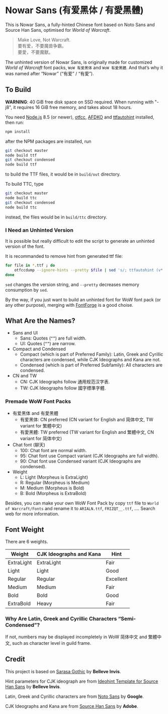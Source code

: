 # Nowar Sans (有爱黑体 / 有愛黑體)

This is Nowar Sans, a fully-hinted Chinese font based on Noto Sans and Source Han Sans, optimised for _World of Warcraft_.

> Make Love, Not Warcraft.<br>
> 要有爱，不要魔兽争霸。<br>
> 要愛，不要魔獸。

The unhinted version of Nowar Sans, is originally made for customized _World of Warcraft_ font packs, `WoW 有爱黑体` and `WoW 有愛黑體`. And that’s why it was named after “Nowar” (“有爱” / “有愛”).

## To Build

**WARNING**: 40 GiB free disk space on SSD required. When running with "-j8", it requires 16 GiB free memory, and takes about 18 hours.

You need [Node.js](https://nodejs.org/en/) 8.5 (or newer), [otfcc](https://github.com/caryll/otfcc), [AFDKO](http://www.adobe.com/devnet/opentype/afdko.html) and [ttfautohint](https://www.freetype.org/ttfautohint) installed, then run:

```bash
npm install
```

after the NPM packages are installed, run

```bash
git checkout master
node build ttf
git checkout condensed
node build ttf
```

to build the TTF files, it would be in `build/out` directory.

To build TTC, type

```bash
git checkout master
node build ttc
git checkout condensed
node build ttc
```

instead, the files would be in `build/ttc` directory.

### I Need an Unhinted Version

It is possible but really difficult to edit the script to generate an unhinted version of the font.

It is recommanded to remove hint from generated ttf file:

```bash
for file in *.ttf ; do
    otfccdump --ignore-hints --pretty $file | sed 's/; ttfautohint (v*.*)//' | otfccbuild -o $file -O3
done
```

`sed` changes the version string, and `--pretty` decreases memory consumption by `sed`.

By the way, if you just want to build an unhinted font for WoW font pack (or any other purpose), merging with [FontForge](https://fontforge.github.io/) is a good choise.

## What Are the Names?

- Sans and UI
  - Sans: Quotes (`“”`) are full width.
  - UI: Quotes (`“”`) are narrow.
- Compact and Condensed
  - Compact (which is part of Preferred Family): Latin, Greek and Cyrillic characters are condensed, while CJK Ideographs and Kana are not.
  - Condensed (which is part of Preferred Subfamily): All characters are condensed.
- CN and TW
  - CN: CJK Ideographs follow 通用规范汉字表.
  - TW: CJK Ideographs follow 國字標準字體.

### Premade WoW Font Packs

- 有爱黑体 and 有愛黑體
  - 有爱黑体: CN preferred (CN variant for English and 简体中文, TW variant for 繁體中文)
  - 有愛黑體: TW preferred (TW variant for English and 繁體中文, CN variant for 简体中文)
- Chat font (聊天)
  - 100: Chat font are normal width.
  - 95: Chat font use Compact variant (CJK Ideographs are full width).
  - 90: Chat font use Condensed variant (CJK Ideographs are condensed).
- Weight
  - L: Light (Morpheus is ExtraLight)
  - R: Regular (Morpheus is Medium)
  - M: Medium (Morpheus is Bold)
  - B: Bold (Morpheus is ExtraBold)

Besides, you can make your own WoW Font Pack by copy `ttf` file to `World of Warcraft/Fonts` and rename it to `ARIALN.ttf`, `FRIZQT__.ttf`, …. Search web for more information.

## Font Weight

There are 6 weights.

| Weight     | CJK Ideographs and Kana | Hint      |
| ---------- | ----------------------- | --------- |
| ExtraLight | ExtraLight              | Fair      |
| Light      | Light                   | Good      |
| Regular    | Regular                 | Excellent |
| Medium     | Medium                  | Fair      |
| Bold       | Bold                    | Good      |
| ExtraBold  | Heavy                   | Fair      |

### Why Are Latin, Greek and Cyrillic Characters “Semi-Condensed”?

If not, numbers may be displayed incompletely in WoW 简体中文 and 繁體中文, such as character level in guild frame.

## Credit

This project is based on [Sarasa Gothic](https://github.com/be5invis/Sarasa-Gothic) by **Belleve Invis**.

Hint parameters for CJK ideograph are from [Ideohint Template for Source Han Sans](https://github.com/be5invis/source-han-sans-ttf) by **Belleve Invis**.

Latin, Greek and Cyrillic characters are from [Noto Sans](https://github.com/googlei18n/noto-fonts) by **Google**.

CJK Ideographs and Kana are from [Source Han Sans](https://github.com/adobe-fonts/source-han-sans) by **Adobe**.
